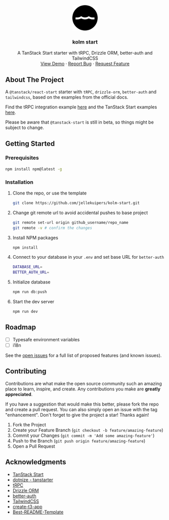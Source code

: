 <div align="center">
  <a href="https://github.com/jellekuipers/kolm-start">
    <img src="public/favicon.svg" alt="Logo" width="80" height="80">
  </a>

  <h3 align="center">kolm start</h3>

  <p align="center">
    A TanStack Start starter with tRPC, Drizzle ORM, better-auth and TailwindCSS
    <br />
    <a href="https://kolm-start.vercel.app">View Demo</a>
    ·
    <a href="https://github.com/jellekuipers/kolm-start/issues/new?labels=bug">Report Bug</a>
    ·
    <a href="https://github.com/jellekuipers/kolm-start/issues/new?labels=feature-request">Request Feature</a>
  </p>
</div>

## About The Project

A `@tanstack/react-start` starter with `tRPC`, `drizzle-orm`, `better-auth` and `tailwindcss`, based on the examples from the official docs.

Find the tRPC integration example [here](https://github.com/trpc/trpc/tree/next/examples/tanstack-start) and the TanStack Start examples [here](https://github.com/TanStack/router/tree/main/examples/react).

Please be aware that `@tanstack-start` is still in beta, so things might be subject to change.

## Getting Started

### Prerequisites

```sh
npm install npm@latest -g
```

### Installation

1. Clone the repo, or use the template
   ```sh
   git clone https://github.com/jellekuipers/kolm-start.git
   ```
2. Change git remote url to avoid accidental pushes to base project
   ```sh
   git remote set-url origin github_username/repo_name
   git remote -v # confirm the changes
   ```
3. Install NPM packages
   ```sh
   npm install
   ```
4. Connect to your database in your `.env` and set base URL for `better-auth`
   ```sh
   DATABASE_URL=
   BETTER_AUTH_URL=
   ```
5. Initialize database

   ```sh
   npm run db:push
   ```

6. Start the dev server
   ```sh
   npm run dev
   ```

## Roadmap

- [ ] Typesafe environment variables
- [ ] i18n

See the [open issues](https://github.com/jellekuipers/kolm-start/issues) for a full list of proposed features (and known issues).

## Contributing

Contributions are what make the open source community such an amazing place to learn, inspire, and create. Any contributions you make are **greatly appreciated**.

If you have a suggestion that would make this better, please fork the repo and create a pull request. You can also simply open an issue with the tag "enhancement".
Don't forget to give the project a star! Thanks again!

1. Fork the Project
2. Create your Feature Branch (`git checkout -b feature/amazing-feature`)
3. Commit your Changes (`git commit -m 'Add some amazing-feature'`)
4. Push to the Branch (`git push origin feature/amazing-feature`)
5. Open a Pull Request

## Acknowledgments

- [TanStack Start](https://tanstack.com/start/latest)
- [dotnize - tanstarter](https://github.com/dotnize/tanstarter)
- [tRPC](https://trpc.io/docs)
- [Drizzle ORM](https://orm.drizzle.team/)
- [better-auth](https://www.better-auth.com/)
- [TailwindCSS](https://tailwindcss.com/docs/v4-beta)
- [create-t3-app](https://github.com/t3-oss/create-t3-app)
- [Best-README-Template](https://github.com/othneildrew/Best-README-Template)
